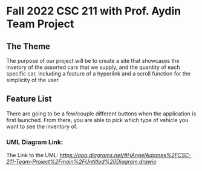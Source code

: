 # Fall 2022 CSC 211 with Prof. Aydin Team Project 

## The Theme

  The purpose of our project will be to create a site that showcases the invetory of the assorted cars that we supply, and the quantity of each specific car, including a feature of a hyperlink and a scroll function for the simplicity of the user.

## Feature List

There are going to be a few/couple different buttons when the application is first launched.  From there, you are able to pick which type of vehicle you want
to see the inventory of.  


### UML Diagram Link:
The Link to the UML:
*https://app.diagrams.net/#HAngelAdames%2FCSC-211-Team-Project%2Fmain%2FUntitled%20Diagram.drawio*

### 


